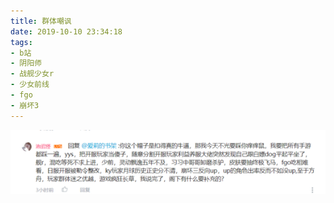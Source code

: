 ```yaml
---
title: 群体嘲讽
date: 2019-10-10 23:34:18
tags:
- b站
- 阴阳师
- 战舰少女r
- 少女前线
- fgo
- 崩坏3
---
```

![](2019-10-10-23-34/01.jpg)
